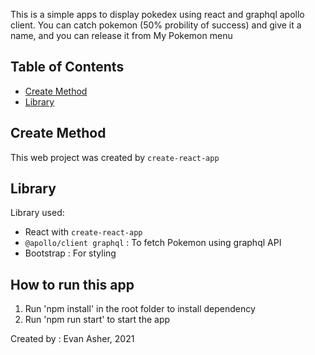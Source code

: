 This is a simple apps to display pokedex using react and graphql apollo client.
You can catch pokemon (50% probility of success) and give it a name, and you can release it from My Pokemon menu

## Table of Contents

- [Create Method](#create-method)
- [Library](#library)

## Create Method

This web project was created by `create-react-app`

## Library

Library used:
- React with `create-react-app`
- `@apollo/client graphql` : To fetch Pokemon using graphql API
- Bootstrap : For styling

## How to run this app
1. Run 'npm install' in the root folder to install dependency
2. Run 'npm run start' to start the app

Created by : Evan Asher, 2021 
